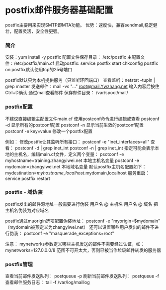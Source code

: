 # postfix邮件服务器基础配置
postfix主要用来实现SMTP即MTA功能。
优势：速度快，兼容sendmail,稳定健壮，配置灵活，安全性更强。

### 简介
安装：yum install -y postfix
配置文件保存目录： /etc/postfix
主配置文件：/etc/postfix/main.cf
启动postfix: service postfix start
    chkconfig postfix on
postfix默认使用tcp的25号端口

postfix默认只为本机提供服务（只监听环回端口）
查看监听：netstat -tupln | grep master
发送邮件：mail -vs "..."  root@mail.Ywzhang.net   输入内容后按住Ctrl+D确认
通过mail查看邮件
保存邮件目录： /var/spool/mail/

### postfix配置
不建议直接编辑主配置文件main.cf
使用postconf命令进行编辑或查看
postconf -d  显示所有的postconf配置
postconf -n  显示当前生效的postconf配置
postconf -e key=value  修改一个postfix配置

例如：
修改postfix让其监听所有接口：
postconf -e "inet_interfaces=all"
查看：
postconf -d | grep inet_int
postconf -n | grep inet_int
指定可能会表示本地的主机名，编辑main.cf文件，定义两个变量：
psotconf -e myhostname=training.zhangyiwei.net  本地主机名变量
postconf -e mydomain=zhangyiwei.net   本地域名变量
默认postfix主机名配置如下：
mydestination=$myhostname,localhost.$mydomain,localhost
服务重启： service postfix restart

### postfix - 域伪装
postfix发出的邮件源地址一般需要进行伪装
用户名 @ 主机名
用户名 @ 域名
把主机名伪装为对应域名

postfix通过muorigin选项配置伪装地址：
postconf -e "myorigin=$mydomain"  （mydomain被预定义为zhangyiwei.net）
还可以设置哪些用户发出的邮件不进行伪装：
postconf -e "masquerade_exceptions=root"

注意：
mynetworks参数定义哪些主机发送的邮件不需要经过认证，如：
mynetworks=127.0.0.0/8
范围不可开太大，否则已被当作垃圾邮件转发的服务器

### postfix管理
查看当前邮件发送队列：
postqueue -p
刷新当前邮件发送队列：
postqueue -f
查看邮件服务日志：
tail -f /var/log/maillog
